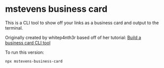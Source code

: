 # mstevens business card

This is a CLI tool to show off your links as a business card and output to the terminal. 

Originally created by whitep4nth3r based off of her tutorial: [Build a business card CLI tool](https://whitep4nth3r.com/blog/build-a-business-card-cli-tool/)

To run this version: 

```bash
npx mstevens-business-card
```
